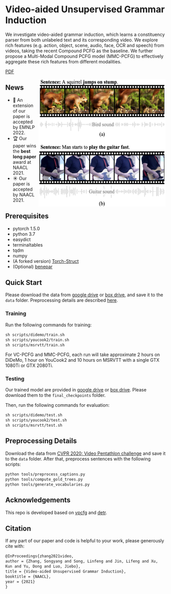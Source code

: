 # Video-aided Unsupervised Grammar Induction

We investigate video-aided grammar induction, which learns a constituency parser from both unlabeled text and its corresponding video.
We explore rich features (e.g. action, object, scene, audio, face, OCR and speech) from videos, taking the recent Compound PCFG as the baseline. 
We further propose a Multi-Modal Compound PCFG model (MMC-PCFG) to effectively aggregate these rich features from different modalities.

[PDF](https://arxiv.org/pdf/2104.04369.pdf)

<img align="right" width="400" height="400" src="figures/illustration.png">

## News
- :beers: An extension of our paper is accepted by EMNLP 2022.
- :trophy: Our paper wins the **best long paper** award at NAACL 2021.
- :sunny: Our paper is accepted by NAACL 2021.

## Prerequisites
- pytorch 1.5.0
- python 3.7
- easydict
- terminaltables
- tqdm
- numpy
- (A forked version) [Torch-Struct](https://github.com/zhaoyanpeng/pytorch-struct)
- (Optional) [benepar](https://github.com/nikitakit/self-attentive-parser)



## Quick Start

Please download the data from [google drive](https://drive.google.com/drive/folders/1198D9xpDd52QSOCSwM3HP7ki1L75aMV5?usp=sharing) or [box drive](https://rochester.box.com/s/cj52lgoayvotunmqy1awm214jbbelonv), and save it to the `data` folder.
Preprocessing details are described [here](#preprocessing-details).

### Training
Run the following commands for training:
```
sh scripts/didemo/train.sh 
sh scripts/youcook2/train.sh 
sh scripts/msrvtt/train.sh 
```
For VC-PCFG and MMC-PCFG, each run will take approximate 2 hours on DiDeMo, 1 hour on YouCook2 and 10 hours on MSRVTT with a single GTX 1080Ti or GTX 2080Ti.


### Testing
Our trained model are provided in [google drive](https://drive.google.com/drive/folders/1EZ0xh2K49e9jEVK8-A-W0Fzvb0DdV1dW?usp=sharing) or [box drive](https://rochester.box.com/s/off57xg1wt47gjzd8ku9kye5pgy6a99w). Please download them to the `final_checkpoints` folder.

Then, run the following commands for evaluation:
```
sh scripts/didemo/test.sh 
sh scripts/youcook2/test.sh 
sh scripts/msrvtt/test.sh 
```

## Preprocessing Details
Download the data from [CVPR 2020: Video Pentathlon challenge](https://www.robots.ox.ac.uk/~vgg/challenges/video-pentathlon/challenge.html) and save it to the `data` folder.
After that, preprocess sentences with the following scripts:
```
python tools/preprocess_captions.py
python tools/compute_gold_trees.py
python tools/generate_vocabularies.py
```  


## Acknowledgements
This repo is developed based on [vpcfg](https://github.com/zhaoyanpeng/vpcfg) and [detr](https://github.com/facebookresearch/detr).

## Citation
If any part of our paper and code is helpful to your work, please generously cite with:
```
@InProceedings{zhang2021video,
author = {Zhang, Songyang and Song, Linfeng and Jin, Lifeng and Xu, Kun and Yu, Dong and Luo, Jiebo},
title = {Video-aided Unsupervised Grammar Induction},
booktitle = {NAACL},
year = {2021}
} 
```
